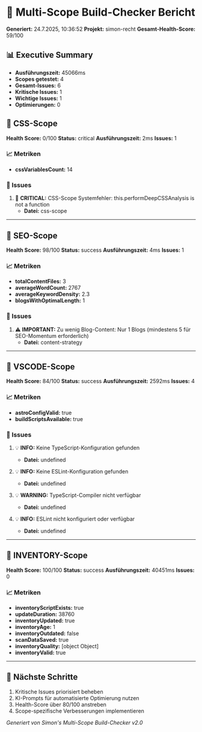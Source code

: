 # 🚀 Multi-Scope Build-Checker Bericht

**Generiert:** 24.7.2025, 10:36:52
**Projekt:** simon-recht
**Gesamt-Health-Score:** 59/100

## 📊 Executive Summary

- **Ausführungszeit:** 45066ms
- **Scopes getestet:** 4
- **Gesamt-Issues:** 6
- **Kritische Issues:** 1
- **Wichtige Issues:** 1
- **Optimierungen:** 0

## 🎯 CSS-Scope

**Health Score:** 0/100
**Status:** critical
**Ausführungszeit:** 2ms
**Issues:** 1

### 📈 Metriken

- **cssVariablesCount:** 14

### 🚨 Issues

1. 🚨 **CRITICAL:** CSS-Scope Systemfehler: this.performDeepCSSAnalysis is not a function
   - **Datei:** css-scope

---

## 🎯 SEO-Scope

**Health Score:** 98/100
**Status:** success
**Ausführungszeit:** 4ms
**Issues:** 1

### 📈 Metriken

- **totalContentFiles:** 3
- **averageWordCount:** 2767
- **averageKeywordDensity:** 2.3
- **blogsWithOptimalLength:** 1

### 🚨 Issues

1. ⚠️ **IMPORTANT:** Zu wenig Blog-Content: Nur 1 Blogs (mindestens 5 für SEO-Momentum erforderlich)
   - **Datei:** content-strategy

---

## 🎯 VSCODE-Scope

**Health Score:** 84/100
**Status:** success
**Ausführungszeit:** 2592ms
**Issues:** 4

### 📈 Metriken

- **astroConfigValid:** true
- **buildScriptsAvailable:** true

### 🚨 Issues

1. 💡 **INFO:** Keine TypeScript-Konfiguration gefunden
   - **Datei:** undefined

2. 💡 **INFO:** Keine ESLint-Konfiguration gefunden
   - **Datei:** undefined

3. 💡 **WARNING:** TypeScript-Compiler nicht verfügbar
   - **Datei:** undefined

4. 💡 **INFO:** ESLint nicht konfiguriert oder verfügbar
   - **Datei:** undefined

---

## 🎯 INVENTORY-Scope

**Health Score:** 100/100
**Status:** success
**Ausführungszeit:** 40451ms
**Issues:** 0

### 📈 Metriken

- **inventoryScriptExists:** true
- **updateDuration:** 38760
- **inventoryUpdated:** true
- **inventoryAge:** 1
- **inventoryOutdated:** false
- **scanDataSaved:** true
- **inventoryQuality:** [object Object]
- **inventoryValid:** true

---

## 🔗 Nächste Schritte

1. Kritische Issues priorisiert beheben
2. KI-Prompts für automatisierte Optimierung nutzen
3. Health-Score über 80/100 anstreben
4. Scope-spezifische Verbesserungen implementieren

*Generiert von Simon's Multi-Scope Build-Checker v2.0*
